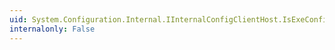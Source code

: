 ```yaml
---
uid: System.Configuration.Internal.IInternalConfigClientHost.IsExeConfig(System.String)
internalonly: False
---
```

